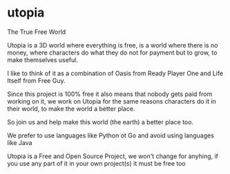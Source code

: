 # utopia
The True Free World

Utopia is a 3D world where everything is free, is a world where there is no money, where characters do what they do not for payment but to grow, to make themselves useful.

I like to think of it as a combination of Oasis from Ready Player One and Life Itself from Free Guy.

Since this project is 100% free it also means that nobody gets paid from working on it, we work on Utopia for the same reasons characters do it in their world, to make the world a better place.

So join us and help make this world (the earth) a better place too.

We prefer to use languages like Python ot Go and avoid using languages like Java

Utopia is a Free and Open Source Project, we won't change for anyhing, if you use any part of it in your own project(s) it must be free too

